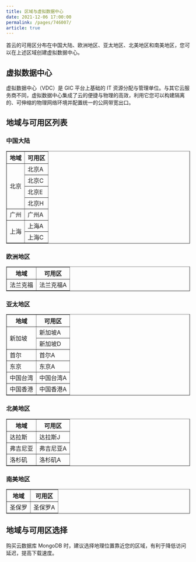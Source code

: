 ```yaml
---
title: 区域与虚拟数据中心
date: 2021-12-06 17:00:00
permalink: /pages/746007/
article: true
---
```



首云的可用区分布在中国大陆、欧洲地区、亚太地区、北美地区和南美地区，您可以在上述区域创建虚拟数据中心。

## 虚拟数据中心

虚拟数据中心（VDC）是 GIC 平台上基础的 IT 资源分配与管理单位。与其它云服务商不同，虚拟数据中心集成了云的便捷与物理的高效，利用它您可以构建隔离的、可伸缩的物理网络环境并配置统一的公网带宽出口。

## 地域与可用区列表

### 中国大陆

<table width="95%" border="1" cellpadding="2" cellspacing="1">
	<thead>
        <tr>
        	<th>地域</th>
            <th>可用区</th>
        </tr>
	</thead>
    <tbody>
        <tr>
        	<td rowspan="4">北京</td>
            <td>北京A</td>
        </tr>
        <tr>
        	<td>北京C</td>
        </tr>
        <tr>
        	<td>北京E</td>
        </tr>
        <tr>
        	<td>北京H</td>
        </tr>
        <tr>
        	<td>广州</td>
            <td>广州A</td>
        </tr>
        <tr>
        	<td rowspan="2">上海</td>
            <td>上海A</td>
        </tr>
        <tr>
        	<td>上海C</td>
        </tr>
	</tbody>
</table>


### 欧洲地区

<table width="95%" border="1" cellpadding="2" cellspacing="1">
	<thead>
        <tr>
        	<th>地域</th>
            <th>可用区</th>
        </tr>
	</thead>
    <tbody>
        <tr>
        	<td>法兰克福</td>
            <td>法兰克福A</td>
        </tr>
	</tbody>
</table>


### 亚太地区

<table width="95%" border="1" cellpadding="2" cellspacing="1">
	<thead>
        <tr>
        	<th>地域</th>
            <th>可用区</th>
        </tr>
	</thead>
    <tbody>
        <tr>
        	<td rowspan="2">新加坡</td>
            <td>新加坡A</td>
        </tr>
        <tr>
        	<td>新加坡D</td>
        </tr>
        <tr>
        	<td>首尔</td>
            <td>首尔A</td>
        </tr>
        <tr>
        	<td>东京</td>
            <td>东京A</td>
        </tr>
        <tr>
        	<td>中国台湾</td>
            <td>中国台湾A</td>
        </tr>
        <tr>
        	<td>中国香港</td>
            <td>中国香港A</td>
        </tr>
	</tbody>
</table>


### 北美地区

<table width="95%" border="1" cellpadding="2" cellspacing="1">
	<thead>
        <tr>
        	<th>地域</th>
            <th>可用区</th>
        </tr>
	</thead>
    <tbody>
        <tr>
        	<td>达拉斯</td>
            <td>达拉斯J</td>
        </tr>
        <tr>
        	<td>弗吉尼亚</td>
            <td>弗吉尼亚A</td>
        </tr>
        <tr>
        	<td>洛杉矶</td>
            <td>洛杉矶A</td>
        </tr>
	</tbody>
</table>


### 南美地区

<table width="95%" border="1" cellpadding="2" cellspacing="1">
	<thead>
        <tr>
        	<th>地域</th>
            <th>可用区</th>
        </tr>
	</thead>
    <tbody>
        <tr>
        	<td>圣保罗</td>
            <td>圣保罗A</td>
        </tr>
	</tbody>
</table>


## 地域与可用区选择

购买云数据库 MongoDB 时，建议选择地理位置靠近您的区域，有利于降低访问延迟，提高下载速度。
